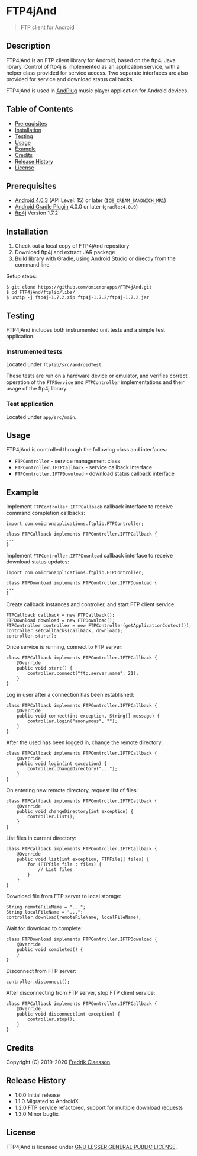 # FTP4jAnd

> FTP client for Android

## Description

FTP4jAnd is an FTP client library for Android, based on the ftp4j Java library. Control of ftp4j is implemented as an application service, with a helper class provided for service access. Two separate interfaces are also provided for service and download status callbacks.

FTP4jAnd is used in [AndPlug](https://play.google.com/store/apps/details?id=com.omicronapplications.andplug) music player application for Android devices.

## Table of Contents

- [Prerequisites](#prerequisites)
- [Installation](#installation)
- [Testing](#testing)
- [Usage](#usage)
- [Example](#example)
- [Credits](#credits)
- [Release History](#release-history)
- [License](#license)

## Prerequisites

- [Android 4.0.3](https://developer.android.com/about/versions/android-4.0.3) (API Level: 15) or later (`ICE_CREAM_SANDWICH_MR1`)
- [Android Gradle Plugin](https://developer.android.com/studio/releases/gradle-plugin) 4.0.0 or later (`gradle:4.0.0`)
- [ftp4j](http://www.sauronsoftware.it/projects/ftp4j) Version 1.7.2

## Installation

1. Check out a local copy of FTP4jAnd repository
2. Download ftp4j and extract JAR package
3. Build library with Gradle, using Android Studio or directly from the command line

Setup steps:
```
$ git clone https://github.com/omicronapps/FTP4jAnd.git
$ cd FTP4jAnd/ftplib/libs/
$ unzip -j ftp4j-1.7.2.zip ftp4j-1.7.2/ftp4j-1.7.2.jar
```

## Testing

FTP4jAnd includes both instrumented unit tests and a simple test application.

### Instrumented tests

Located under `ftplib/src/androidTest`.

These tests are run on a hardware device or emulator, and verifies correct operation of the `FTPService` and `FTPController` implementations and their usage of the ftp4j library.

### Test application

Located under `app/src/main`.

## Usage

FTP4jAnd is controlled through the following class and interfaces:
- `FTPController` - service management class 
- `FTPController.IFTPCallback` - service callback interface
- `FTPController.IFTPDownload` - download status callback interface

## Example

Implement `FTPController.IFTPCallback` callback interface to receive command completion callbacks:

```
import com.omicronapplications.ftplib.FTPController;

class FTPCallback implements FTPController.IFTPCallback {
...
}
```

Implement `FTPController.IFTPDownload` callback interface to receive download status updates:

```
import com.omicronapplications.ftplib.FTPController;

class FTPDownload implements FTPController.IFTPDownload {
...
}
```

Create callback instances and controller, and start FTP client service:

```
FTPCallback callback = new FTPCallback();
FTPDownload download = new FTPDownload();
FTPController controller = new FTPController(getApplicationContext());
controller.setCallbacks(callback, download);
controller.start();
```

Once service is running, connect to FTP server:

```
class FTPCallback implements FTPController.IFTPCallback {
    @Override
    public void start() {
        controller.connect("ftp.server.name", 21);
    }
}
```

Log in user after a connection has been established:

```
class FTPCallback implements FTPController.IFTPCallback {
    @Override
    public void connect(int exception, String[] message) {
        controller.login("anonymous", "");
    }
}
```

After the used has been logged in, change the remote directory:

```
class FTPCallback implements FTPController.IFTPCallback {
    @Override
    public void login(int exception) {
        controller.changeDirectory("...");
    }
}
```

On entering new remote directory, request list of files:

```
class FTPCallback implements FTPController.IFTPCallback {
    @Override
    public void changeDirectory(int exception) {
        controller.list();
    }
}
```

List files in current directory:

```
class FTPCallback implements FTPController.IFTPCallback {
    @Override
    public void list(int exception, FTPFile[] files) {
        for (FTPFile file : files) {
            // List files
        }
    }
}
```

Download file from FTP server to local storage:

```
String remoteFileName = "...";
String localFileName = "...";
controller.download(remoteFileName, localFileName);
```

Wait for download to complete:

```
class FTPDownload implements FTPController.IFTPDownload {
    @Override
    public void completed() {
    }
}
```

Disconnect from FTP server:

```
controller.disconnect();
```

After disconnecting from FTP server, stop FTP client service:

```
class FTPCallback implements FTPController.IFTPCallback {
    @Override
    public void disconnect(int exception) {
        controller.stop();
    }
}
```

## Credits

Copyright (C) 2019-2020 [Fredrik Claesson](https://github.com/omicronapps)

## Release History

- 1.0.0 Initial release
- 1.1.0 Migrated to AndroidX
- 1.2.0 FTP service refactored, support for multiple download requests
- 1.3.0 Minor bugfix

## License

FTP4jAnd is licensed under [GNU LESSER GENERAL PUBLIC LICENSE](LICENSE).
